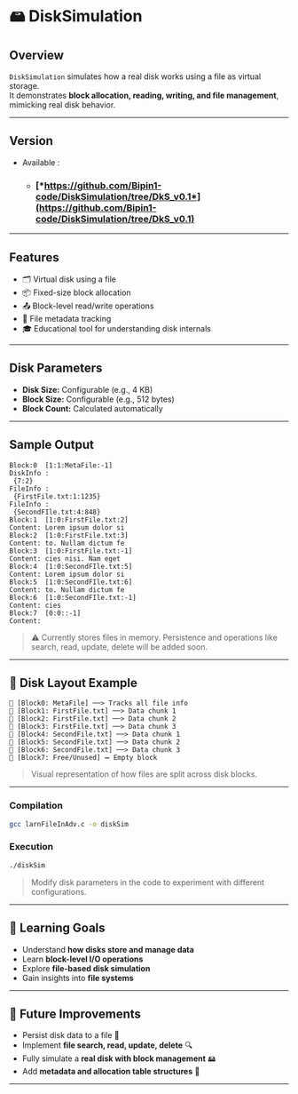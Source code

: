 # 🖴 DiskSimulation

## Overview
`DiskSimulation` simulates how a real disk works using a file as virtual storage.  
It demonstrates **block allocation, reading, writing, and file management**, mimicking real disk behavior.

---
## Version
- Available :
  - ### [*https://github.com/Bipin1-code/DiskSimulation/tree/DkS_v0.1*](https://github.com/Bipin1-code/DiskSimulation/tree/DkS_v0.1) 
---
## Features
- 🗂 Virtual disk using a file  
- 📦 Fixed-size block allocation  
- 📤 Block-level read/write operations  
- 📝 File metadata tracking  
- 🎓 Educational tool for understanding disk internals  

---

## Disk Parameters
- **Disk Size:** Configurable (e.g., 4 KB)  
- **Block Size:** Configurable (e.g., 512 bytes)  
- **Block Count:** Calculated automatically  

---

## Sample Output
```
Block:0  [1:1:MetaFile:-1]
DiskInfo :
 {7:2}
FileInfo :
 {FirstFile.txt:1:1235}
FileInfo :
 {SecondFIle.txt:4:848}
Block:1  [1:0:FirstFile.txt:2]
Content: Lorem ipsum dolor si
Block:2  [1:0:FirstFile.txt:3]
Content: to. Nullam dictum fe
Block:3  [1:0:FirstFile.txt:-1]
Content: cies nisi. Nam eget
Block:4  [1:0:SecondFIle.txt:5]
Content: Lorem ipsum dolor si
Block:5  [1:0:SecondFIle.txt:6]
Content: to. Nullam dictum fe
Block:6  [1:0:SecondFIle.txt:-1]
Content: cies
Block:7  [0:0::-1]
Content: 
```
> ⚠️ Currently stores files in memory. Persistence and operations like search, read, update, delete will be added soon.

---

## 🧩 Disk Layout Example
```
🔹 [Block0: MetaFile] ──> Tracks all file info
🔹 [Block1: FirstFile.txt] ──> Data chunk 1
🔹 [Block2: FirstFile.txt] ──> Data chunk 2
🔹 [Block3: FirstFile.txt] ──> Data chunk 3
🔹 [Block4: SecondFile.txt] ──> Data chunk 1
🔹 [Block5: SecondFile.txt] ──> Data chunk 2
🔹 [Block6: SecondFile.txt] ──> Data chunk 3
🔹 [Block7: Free/Unused] ➖ Empty block
```
> Visual representation of how files are split across disk blocks.

---

### Compilation
```bash
gcc larnFileInAdv.c -o diskSim
```

### Execution
```bash
./diskSim
```
> Modify disk parameters in the code to experiment with different configurations.

---

## 🎯 Learning Goals
- Understand **how disks store and manage data**  
- Learn **block-level I/O operations**  
- Explore **file-based disk simulation**  
- Gain insights into **file systems**

---

## 🔮 Future Improvements
- Persist disk data to a file 💾  
- Implement **file search, read, update, delete** 🔍  
- Fully simulate a **real disk with block management** 🖴  
- Add **metadata and allocation table structures** 📑  

---


